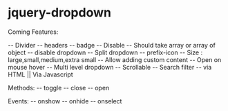 # jquery-dropdown


Coming Features:

-- Divider
-- headers 
-- badge
-- Disable
-- Should take array or array of object
-- disable dropdown
-- Split dropdown
-- prefix-icon
-- Size : large,small,medium,extra small
-- Allow adding custom content
-- Open on mouse hover
-- Multi level dropdown
-- Scrollable
-- Search filter
-- via HTML || Via Javascript 

Methods:
-- toggle
-- close
-- open

Events:
-- onshow
-- onhide
-- onselect


